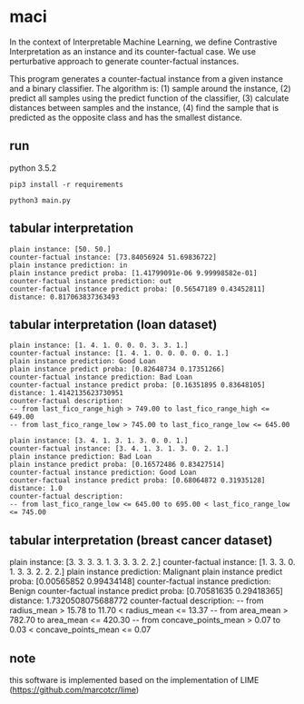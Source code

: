 # maci

In the context of Interpretable Machine Learning, we define Contrastive Interpretation as an instance and its counter-factual case. We use perturbative approach to generate counter-factual instances.

This program generates a counter-factual instance from a given instance and a binary classifier. The algorithm is: (1) sample around the instance, (2) predict all samples using the predict function of the classifier, (3) calculate distances between samples and the instance, (4) find the sample that is predicted as the opposite class and has the smallest distance.

## run

python 3.5.2

```pip3 install -r requirements```

```python3 main.py```

## tabular interpretation

```
plain instance: [50. 50.]
counter-factual instance: [73.84056924 51.69836722]
plain instance prediction: in
plain instance predict proba: [1.41799091e-06 9.99998582e-01]
counter-factual instance prediction: out
counter-factual instance predict proba: [0.56547189 0.43452811]
distance: 0.817063837363493
```

## tabular interpretation (loan dataset)

```
plain instance: [1. 4. 1. 0. 0. 0. 3. 3. 1.]
counter-factual instance: [1. 4. 1. 0. 0. 0. 0. 0. 1.]
plain instance prediction: Good Loan
plain instance predict proba: [0.82648734 0.17351266]
counter-factual instance prediction: Bad Loan
counter-factual instance predict proba: [0.16351895 0.83648105]
distance: 1.4142135623730951
counter-factual description:
-- from last_fico_range_high > 749.00 to last_fico_range_high <= 649.00
-- from last_fico_range_low > 745.00 to last_fico_range_low <= 645.00
```

```
plain instance: [3. 4. 1. 3. 1. 3. 0. 0. 1.]
counter-factual instance: [3. 4. 1. 3. 1. 3. 0. 2. 1.]
plain instance prediction: Bad Loan
plain instance predict proba: [0.16572486 0.83427514]
counter-factual instance prediction: Good Loan
counter-factual instance predict proba: [0.68064872 0.31935128]
distance: 1.0
counter-factual description:
-- from last_fico_range_low <= 645.00 to 695.00 < last_fico_range_low <= 745.00
```

## tabular interpretation (breast cancer dataset)

plain instance: [3. 3. 3. 3. 1. 3. 3. 3. 2. 2.]
counter-factual instance: [1. 3. 3. 0. 1. 3. 3. 2. 2. 2.]
plain instance prediction: Malignant
plain instance predict proba: [0.00565852 0.99434148]
counter-factual instance prediction: Benign
counter-factual instance predict proba: [0.70581635 0.29418365]
distance: 1.7320508075688772
counter-factual description:
-- from radius_mean > 15.78 to 11.70 < radius_mean <= 13.37
-- from area_mean > 782.70 to area_mean <= 420.30
-- from concave_points_mean > 0.07 to 0.03 < concave_points_mean <= 0.07

## note
this software is implemented based on the implementation of LIME (https://github.com/marcotcr/lime)
